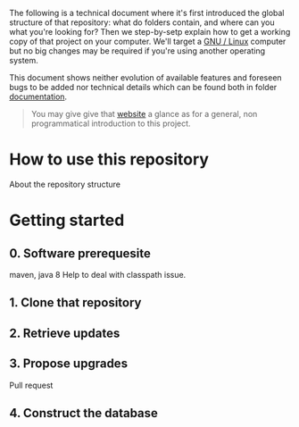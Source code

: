 The following is a technical document where it's first introduced the global structure of that repository: what do folders contain, and where can you what you're looking for? Then we step-by-setp explain how to get a working copy of that project on your computer. We'll target a [GNU / Linux](https://www.gnu.org) computer but no big changes may be required if you're using another operating system.

This document shows neither evolution of available features and foreseen bugs to be added nor technical details which can be found both in folder [documentation](https://github.com/piotr2b/chinese-huawen/tree/master/doc).

> You may give give that [website](http://piotr2b.github.io/chinese-huawen/) a glance as for a general, non programmatical introduction to this project.

# How to use this repository
About the repository structure

# Getting started

## 0. Software prerequesite
maven, java 8
Help to deal with classpath issue.

## 1. Clone that repository

## 2. Retrieve updates

## 3. Propose upgrades
Pull request

## 4. Construct the database

